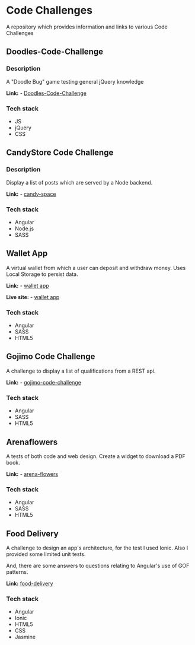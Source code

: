 # Code Challenges
A repository which provides information and links to various Code Challenges

## Doodles-Code-Challenge

### Description

A "Doodle Bug" game testing general jQuery knowledge

**Link:** - [Doodles-Code-Challenge](https://github.com/russellf9/Doodles-Code-Challenge)

### Tech stack
- JS
- jQuery
- CSS

## CandyStore Code Challenge

### Description

Display a list of posts which are served by a Node backend.

**Link:** - [candy-space](https://github.com/russellf9/candy-space)

### Tech stack
- Angular
- Node.js
- SASS

 
## Wallet App

A virtual wallet from which a user can deposit and withdraw money. Uses Local Storage to persist data.

**Link:** - [wallet app](https://github.com/russellf9/wallet-app)

**Live site:** - [wallet app](http:www.factornine.co.uk/my-wallet)

### Tech stack
- Angular
- SASS
- HTML5


## Gojimo Code Challenge

A challenge to display a list of qualifications from a REST api.

**Link:** - [gojimo-code-challenge](https://github.com/russellf9/gojimo-code-challenge)

### Tech stack
- Angular
- SASS
- HTML5


## Arenaflowers

A tests of both code and web design. Create a widget to download a PDF book.

**Link:** - [arena-flowers](https://github.com/russellf9/arena-flowers)

### Tech stack
- Angular
- SASS
- HTML5


## Food Delivery

A challenge to design an app's architecture, for the test I used Ionic. Also I provided some limited unit tests.

And, there are some answers to questions relating to Angular's use of GOF patterns.

**Link:** [food-delivery](https://github.com/russellf9/food-delivery)

### Tech stack
- Angular
- Ionic
- HTML5
- CSS
- Jasmine





